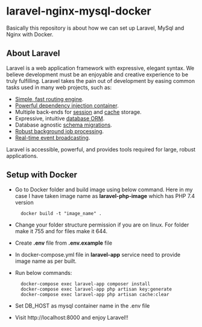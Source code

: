 # laravel-nginx-mysql-docker
Basically this repository is about how we can set up Laravel, MySql and Nginx with Docker.

## About Laravel

Laravel is a web application framework with expressive, elegant syntax. We believe development must be an enjoyable and creative experience to be truly fulfilling. Laravel takes the pain out of development by easing common tasks used in many web projects, such as:

- [Simple, fast routing engine](https://laravel.com/docs/routing).
- [Powerful dependency injection container](https://laravel.com/docs/container).
- Multiple back-ends for [session](https://laravel.com/docs/session) and [cache](https://laravel.com/docs/cache) storage.
- Expressive, intuitive [database ORM](https://laravel.com/docs/eloquent).
- Database agnostic [schema migrations](https://laravel.com/docs/migrations).
- [Robust background job processing](https://laravel.com/docs/queues).
- [Real-time event broadcasting](https://laravel.com/docs/broadcasting).

Laravel is accessible, powerful, and provides tools required for large, robust applications.

## Setup with Docker

- Go to Docker folder and build image using below command. Here in my case I have taken image name as **laravel-php-image** which has PHP 7.4 version
  ```
    docker build -t "image_name" .
  ```
- Change your folder structure permission if you are on linux. For folder make it 755 and for files make it 644.
- Create **.env** file from **.env.example** file
- In docker-compose.yml file in **laravel-app** service need to provide image name as per built.
- Run below commands:
  ```
    docker-compose exec laravel-app composer install  
    docker-compose exec laravel-app php artisan key:generate
    docker-compose exec laravel-app php artisan cache:clear    
  ```  
- Set DB_HOST as mysql container name in the .env file
  
- Visit http://localhost:8000 and enjoy Laravel!!
